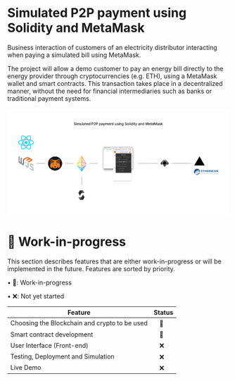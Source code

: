 # Simulated P2P payment using Solidity and MetaMask
Business interaction of customers of an electricity distributor interacting when paying a simulated bill using MetaMask. 

The project will allow a demo customer to pay an energy bill directly to the energy provider through cryptocurrencies (e.g. ETH), using a MetaMask wallet and smart contracts. This transaction takes place in a decentralized manner, without the need for financial intermediaries such as banks or traditional payment systems.

![Architecture](https://github.com/vinifborgess/p2p-energy-bill-payment-simulator/blob/main/Architecture.png)


# 🚧 Work-in-progress

This section describes features that are either work-in-progress or will be implemented in the future. Features are sorted by priority.


• 🚧: Work-in-progress

• ❌: Not yet started

| Feature | Status |
| --- | --- |
| Choosing the Blockchain and crypto to be used |‎‎‎‎‎‎‎‎ㅤ🚧|
| Smart contract development |‎‎‎‎‎‎‎‎ㅤ🚧|
| User Interface (Front-end) |‎‎‎‎‎‎‎‎ㅤ❌|
| Testing, Deployment and Simulation |‎‎‎‎‎‎‎‎ㅤ❌|
| Live Demo |‎‎‎‎‎‎‎‎ㅤ❌‎‎‎‎‎‎‎‎ㅤ|
